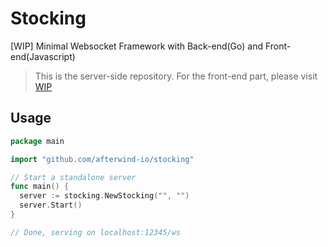 # Stocking

[WIP] Minimal Websocket Framework with Back-end(Go) and Front-end(Javascript)

> This is the server-side repository. For the front-end part, please visit [WIP](https://github.com/afterwind-io/stocking)

## Usage

```go
package main

import "github.com/afterwind-io/stocking"

// Start a standalone server
func main() {
  server := stocking.NewStocking("", "")
  server.Start()
}

// Done, serving on localhost:12345/ws
```
